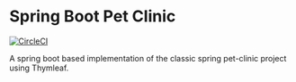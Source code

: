 # Spring Boot Pet Clinic 
[![CircleCI](https://circleci.com/gh/ShaizanKhan/pet-clinic.svg?style=svg)](https://circleci.com/gh/ShaizanKhan/pet-clinic)

A spring boot based implementation of the classic spring pet-clinic project using Thymleaf.

